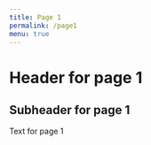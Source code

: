 ```yaml
---
title: Page 1
permalink: /page1
menu: true
---
```


# Header for page 1

## Subheader for page 1

Text for page 1
